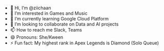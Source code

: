 - 👋 Hi, I’m @ziichaan
- 👀 I’m interested in Games and Music
- 🌱 I’m currently learning Google Cloud Platform
- 💞️ I’m looking to collaborate on Data and AI projects
- 📫 How to reach me Slack, Teams
- 😄 Pronouns: She/Kween
- ⚡ Fun fact: My highest rank in Apex Legends is Diamond (Solo Queue)

<!---
ziichaan/ziichaan is a ✨ special ✨ repository because its `README.md` (this file) appears on your GitHub profile.
You can click the Preview link to take a look at your changes.
--->
